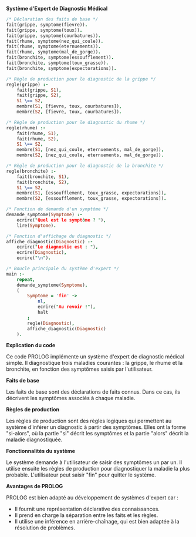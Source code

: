 **Système d'Expert de Diagnostic Médical**

```prolog
/* Déclaration des faits de base */
fait(grippe, symptome(fievre)).
fait(grippe, symptome(toux)).
fait(grippe, symptome(courbatures)).
fait(rhume, symptome(nez_qui_coule)).
fait(rhume, symptome(eternuements)).
fait(rhume, symptome(mal_de_gorge)).
fait(bronchite, symptome(essoufflement)).
fait(bronchite, symptome(toux_grasse)).
fait(bronchite, symptome(expectorations)).

/* Règle de production pour le diagnostic de la grippe */
regle(grippe) :-
    fait(grippe, S1),
    fait(grippe, S2),
    S1 \== S2,
    membre(S1, [fievre, toux, courbatures]),
    membre(S2, [fievre, toux, courbatures]).

/* Règle de production pour le diagnostic du rhume */
regle(rhume) :-
    fait(rhume, S1),
    fait(rhume, S2),
    S1 \== S2,
    membre(S1, [nez_qui_coule, eternuements, mal_de_gorge]),
    membre(S2, [nez_qui_coule, eternuements, mal_de_gorge]).

/* Règle de production pour le diagnostic de la bronchite */
regle(bronchite) :-
    fait(bronchite, S1),
    fait(bronchite, S2),
    S1 \== S2,
    membre(S1, [essoufflement, toux_grasse, expectorations]),
    membre(S2, [essoufflement, toux_grasse, expectorations]).

/* Fonction de demande d'un symptôme */
demande_symptome(Symptome) :-
    ecrire("Quel est le symptôme ? "),
    lire(Symptome).

/* Fonction d'affichage du diagnostic */
affiche_diagnostic(Diagnostic) :-
    ecrire("Le diagnostic est : "),
    ecrire(Diagnostic),
    ecrire("\n").

/* Boucle principale du système d'expert */
main :-
    repeat,
    demande_symptome(Symptome),
    (
        Symptome = 'fin' ->
            nl,
            ecrire("Au revoir !"),
            halt
        ;
        regle(Diagnostic),
        affiche_diagnostic(Diagnostic)
    ).
```

**Explication du code**

Ce code PROLOG implémente un système d'expert de diagnostic médical simple. Il diagnostique trois maladies courantes : la grippe, le rhume et la bronchite, en fonction des symptômes saisis par l'utilisateur.

**Faits de base**

Les faits de base sont des déclarations de faits connus. Dans ce cas, ils décrivent les symptômes associés à chaque maladie.

**Règles de production**

Les règles de production sont des règles logiques qui permettent au système d'inférer un diagnostic à partir des symptômes. Elles ont la forme "si-alors", où la partie "si" décrit les symptômes et la partie "alors" décrit la maladie diagnostiquée.

**Fonctionnalités du système**

Le système demande à l'utilisateur de saisir des symptômes un par un. Il utilise ensuite les règles de production pour diagnostiquer la maladie la plus probable. L'utilisateur peut saisir "fin" pour quitter le système.

**Avantages de PROLOG**

PROLOG est bien adapté au développement de systèmes d'expert car :

* Il fournit une représentation déclarative des connaissances.
* Il prend en charge la séparation entre les faits et les règles.
* Il utilise une inférence en arrière-chaînage, qui est bien adaptée à la résolution de problèmes.